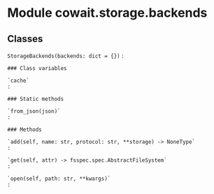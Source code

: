 Module cowait.storage.backends
==============================

Classes
-------

`StorageBackends(backends: dict = {})`
:   

    ### Class variables

    `cache`
    :

    ### Static methods

    `from_json(json)`
    :

    ### Methods

    `add(self, name: str, protocol: str, **storage) ‑> NoneType`
    :

    `get(self, attr) ‑> fsspec.spec.AbstractFileSystem`
    :

    `open(self, path: str, **kwargs)`
    :